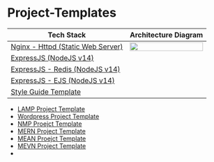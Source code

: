 # Project-Templates
| Tech Stack  | Architecture Diagram |
| ------------- | ------------- |
| [Nginx - Httpd (Static Web Server)](https://github.com/paulAlexSerban/template-nginx-httpd)  | <img src="https://github.com/paulAlexSerban/template-nginx-httpd/blob/main/wiki/architecture/architecture.png" width="100%"><img/>|
| [ExpressJS (NodeJS v14)](https://github.com/paulAlexSerban/template-nodejs-14)  | |
| [ExpressJS - Redis (NodeJS v14)](https://github.com/paulAlexSerban/template-nodejs-redis) | |
| [ExpressJS - EJS (NodeJS v14)](https://github.com/paulAlexSerban/ejs-template) | |
| [Style Guide Template](https://github.com/paulAlexSerban/style-guide-template) | |

- [LAMP Project Template]()
- [Wordpress Project Template]()
- [NMP Proejct Template]()
- [MERN Project Template]()
- [MEAN Proejct Template]()
- [MEVN Project Template]()
- 

